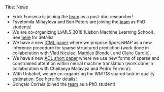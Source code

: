 Title: News

* Erick Fonseca is joining the [team](pages/team.html) as a post-doc researcher!
* Tsvetomila Mihaylova and Ben Peters are joining the [team](pages/team.html) as PhD students!
* We are co-organizing LxMLS 2018 (Lisbon Machine Learning School). See [here](http://lxmls.it.pt) for details!
* We have a new [ICML paper](https://arxiv.org/abs/1802.04223) where we propose *SparseMAP* as a new inference procedure for sparse structured prediction (work done in collaboration with [Vlad Niculae](http://vene.ro), [Mathieu Blondel](http://mblondel.org), and [Claire Cardie](http://www.cs.cornell.edu/home/cardie)).
* We have a new [ACL short paper](https://arxiv.org/abs/1805.08241) where we use new forms of sparse and constrained attention within neural machine translation (work done in collaboration with Chaitanya Malaviya and Pedro Ferreira).
* With Unbabel, we are co-organizing the WMT18 shared task in quality estimation. See [here](http://www.statmt.org/wmt18/quality-estimation-task.html) for details!
* Gonçalo Correia joined the [team](pages/team.html) as a PhD student!
